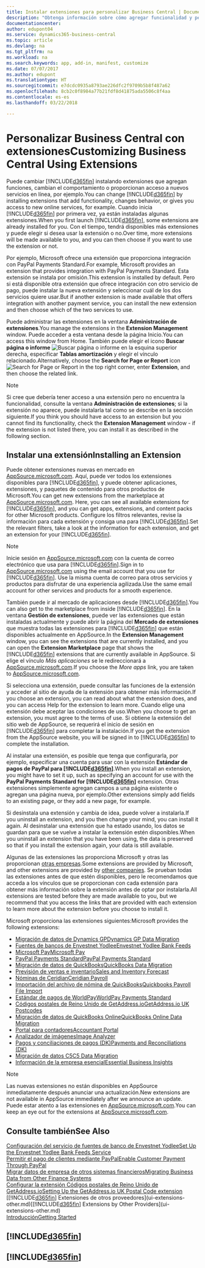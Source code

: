 ```yaml
---
title: Instalar extensiones para personalizar Business Central | Documentos de Microsoft
description: "Obtenga información sobre cómo agregar funcionalidad y personalizar Business Central mediante la instalación de extensiones."
documentationcenter: 
author: edupont04
ms.service: dynamics365-business-central
ms.topic: article
ms.devlang: na
ms.tgt_pltfrm: na
ms.workload: na
ms.search.keywords: app, add-in, manifest, customize
ms.date: 07/07/2017
ms.author: edupont
ms.translationtype: HT
ms.sourcegitcommit: e7dcdc0935a8793ae226dfc2f9709b5b8f487a62
ms.openlocfilehash: 8cb2c0f8984a77b21fdf8d41875ada5506c8f4aa
ms.contentlocale: es-es
ms.lasthandoff: 03/22/2018

---
```

# <a name="customizing-business-central-using-extensions"></a><span data-ttu-id="c1e78-103">Personalizar Business Central con extensiones</span><span class="sxs-lookup"><span data-stu-id="c1e78-103">Customizing Business Central Using Extensions</span></span>
<span data-ttu-id="c1e78-104">Puede cambiar [!INCLUDE[d365fin](includes/d365fin_md.md)] instalando extensiones que agregan funciones, cambian el comportamiento o proporcionan acceso a nuevos servicios en línea, por ejemplo.</span><span class="sxs-lookup"><span data-stu-id="c1e78-104">You can change [!INCLUDE[d365fin](includes/d365fin_md.md)] by installing extensions that add functionality, changes behavior, or gives you access to new online services, for example.</span></span>
<span data-ttu-id="c1e78-105">Cuando inicia [!INCLUDE[d365fin](includes/d365fin_md.md)] por primera vez, ya están instaladas algunas extensiones.</span><span class="sxs-lookup"><span data-stu-id="c1e78-105">When you first launch [!INCLUDE[d365fin](includes/d365fin_md.md)], some extensions are already installed for you.</span></span> <span data-ttu-id="c1e78-106">Con el tiempo, tendrá disponibles más extensiones y puede elegir si desea usar la extensión o no.</span><span class="sxs-lookup"><span data-stu-id="c1e78-106">Over time, more extensions will be made available to you, and you can then choose if you want to use the extension or not.</span></span>

<span data-ttu-id="c1e78-107">Por ejemplo, Microsoft ofrece una extensión que proporciona integración con PayPal Payments Standard.</span><span class="sxs-lookup"><span data-stu-id="c1e78-107">For example, Microsoft provides an extension that provides integration with PayPal Payments Standard.</span></span> <span data-ttu-id="c1e78-108">Esta extensión se instala por omisión.</span><span class="sxs-lookup"><span data-stu-id="c1e78-108">This extension is installed by default.</span></span>
<span data-ttu-id="c1e78-109">Pero si está disponible otra extensión que ofrece integración con otro servicio de pago, puede instalar la nueva extensión y seleccionar cuál de los dos servicios quiere usar.</span><span class="sxs-lookup"><span data-stu-id="c1e78-109">But if another extension is made available that offers integration with another payment service, you can install the new extension and then choose which of the two services to use.</span></span>  

<span data-ttu-id="c1e78-110">Puede administrar las extensiones en la ventana **Administración de extensiones**.</span><span class="sxs-lookup"><span data-stu-id="c1e78-110">You manage the extensions in the **Extension Management** window.</span></span> <span data-ttu-id="c1e78-111">Puede acceder a esta ventana desde la página Inicio.</span><span class="sxs-lookup"><span data-stu-id="c1e78-111">You can access this window from Home.</span></span> <span data-ttu-id="c1e78-112">También puede elegir el icono **Buscar página o informe** ![Buscar página o informe](media/ui-search/search_small.png "Icono Buscar página o informe") en la esquina superior derecha, especificar **Tablas amortización** y elegir el vínculo relacionado.</span><span class="sxs-lookup"><span data-stu-id="c1e78-112">Alternatively, choose the **Search for Page or Report** icon ![Search for Page or Report](media/ui-search/search_small.png "Search for Page or Report icon") in the top right corner, enter **Extension**, and then choose the related link.</span></span>  

> [!NOTE]  
>   <span data-ttu-id="c1e78-113">Si cree que debería tener acceso a una extensión pero no encuentra la funcionalidad, consulte la ventana **Administración de extensiones**; si la extensión no aparece, puede instalarla tal como se describe en la sección siguiente.</span><span class="sxs-lookup"><span data-stu-id="c1e78-113">If you think you should have access to an extension but you cannot find its functionality, check the **Extension Management** window - if the extension is not listed there, you can install it as described in the following section.</span></span>  

## <a name="installing-an-extension"></a><span data-ttu-id="c1e78-114">Instalar una extensión</span><span class="sxs-lookup"><span data-stu-id="c1e78-114">Installing an Extension</span></span>
<span data-ttu-id="c1e78-115">Puede obtener extensiones nuevas en mercado en [AppSource.microsoft.com](https://appsource.microsoft.com/en-us/marketplace/apps?product=dynamics-365%3Bdynamics-365-for-financials&page=1). Aquí, puede ver todos los extensiones disponibles para [!INCLUDE[d365fin](includes/d365fin_md.md)], y puede obtener aplicaciones, extensiones, y paquetes de contenido para otros productos de Microsoft.</span><span class="sxs-lookup"><span data-stu-id="c1e78-115">You can get new extensions from the marketplace at [AppSource.microsoft.com](https://appsource.microsoft.com/en-us/marketplace/apps?product=dynamics-365%3Bdynamics-365-for-financials&page=1). Here, you can see all available extensions for [!INCLUDE[d365fin](includes/d365fin_md.md)], and you can get apps, extensions, and content packs for other Microsoft products.</span></span> <span data-ttu-id="c1e78-116">Configure los filtros relevantes, revise la información para cada extensión y consiga una para [!INCLUDE[d365fin](includes/d365fin_md.md)].</span><span class="sxs-lookup"><span data-stu-id="c1e78-116">Set the relevant filters, take a look at the information for each extension, and get an extension for your [!INCLUDE[d365fin](includes/d365fin_md.md)].</span></span>  
> [!NOTE]  
>   <span data-ttu-id="c1e78-117">Inicie sesión en [AppSource.microsoft.com](https://appsource.microsoft.com/) con la cuenta de correo electrónico que usa para [!INCLUDE[d365fin](includes/d365fin_md.md)].</span><span class="sxs-lookup"><span data-stu-id="c1e78-117">Sign in to [AppSource.microsoft.com](https://appsource.microsoft.com/) using the email account that you use for [!INCLUDE[d365fin](includes/d365fin_md.md)].</span></span> <span data-ttu-id="c1e78-118">Use la misma cuenta de correo para otros servicios y productos para disfrutar de una experiencia agilizada.</span><span class="sxs-lookup"><span data-stu-id="c1e78-118">Use the same email account for other services and products for a smooth experience.</span></span>  

<span data-ttu-id="c1e78-119">También puede ir al mercado de aplicaciones desde [!INCLUDE[d365fin](includes/d365fin_md.md)].</span><span class="sxs-lookup"><span data-stu-id="c1e78-119">You can also get to the marketplace from inside [!INCLUDE[d365fin](includes/d365fin_md.md)].</span></span> <span data-ttu-id="c1e78-120">En la ventana **Gestión de extensiones**, puede ver las extensiones que están instaladas actualmente y puede abrir la página del **Mercado de extensiones** que muestra todas las extensiones para [!INCLUDE[d365fin](includes/d365fin_md.md)] que están disponibles actualmente en AppSource.</span><span class="sxs-lookup"><span data-stu-id="c1e78-120">In the **Extension Management** window, you can see the extensions that are currently installed, and you can open the **Extension Marketplace** page that shows the [!INCLUDE[d365fin](includes/d365fin_md.md)] extensions that are currently available in AppSource.</span></span> <span data-ttu-id="c1e78-121">Si elige el vínculo *Más aplicaciones* se le redireccionará a [AppSource.microsoft.com](https://appsource.microsoft.com/en-us/marketplace/apps?product=dynamics-365%3Bdynamics-365-for-financials&page=1).</span><span class="sxs-lookup"><span data-stu-id="c1e78-121">If you choose the *More apps* link, you are taken to [AppSource.microsoft.com](https://appsource.microsoft.com/en-us/marketplace/apps?product=dynamics-365%3Bdynamics-365-for-financials&page=1).</span></span>  

<span data-ttu-id="c1e78-122">Si selecciona una extensión, puede consultar las funciones de la extensión y acceder al sitio de ayuda de la extensión para obtener más información.</span><span class="sxs-lookup"><span data-stu-id="c1e78-122">If you choose an extension, you can read about what the extension does, and you can access Help for the extension to learn more.</span></span> <span data-ttu-id="c1e78-123">Cuando elige una extensión debe aceptar las condiciones de uso.</span><span class="sxs-lookup"><span data-stu-id="c1e78-123">When you choose to get an extension, you must agree to the terms of use.</span></span> <span data-ttu-id="c1e78-124">Si obtiene la extensión del sitio web de AppSource, se requerirá el inicio de sesión en [!INCLUDE[d365fin](includes/d365fin_md.md)] para completar la instalación.</span><span class="sxs-lookup"><span data-stu-id="c1e78-124">If you get the extension from the AppSource website, you will be signed in to [!INCLUDE[d365fin](includes/d365fin_md.md)] to complete the installation.</span></span>  

<span data-ttu-id="c1e78-125">Al instalar una extensión, es posible que tenga que configurarla, por ejemplo, especificar una cuenta para usar con la extensión **Estándar de pagos de PayPal para [!INCLUDE[d365fin](includes/d365fin_md.md)]**.</span><span class="sxs-lookup"><span data-stu-id="c1e78-125">When you install an extension, you might have to set it up, such as specifying an account for use with the **PayPal Payments Standard for [!INCLUDE[d365fin](includes/d365fin_md.md)]** extension.</span></span>
<span data-ttu-id="c1e78-126">Otras extensiones simplemente agregan campos a una página existente o agregan una página nueva, por ejemplo.</span><span class="sxs-lookup"><span data-stu-id="c1e78-126">Other extensions simply add fields to an existing page, or they add a new page, for example.</span></span>   

<span data-ttu-id="c1e78-127">Si desinstala una extensión y cambia de idea, puede volver a instalarla.</span><span class="sxs-lookup"><span data-stu-id="c1e78-127">If you uninstall an extension, and you then change your mind, you can install it again.</span></span> <span data-ttu-id="c1e78-128">Al desinstalar una extensión que ha estado usando, los datos se guardan para que se vuelve a instalar la extensión estén disponibles.</span><span class="sxs-lookup"><span data-stu-id="c1e78-128">When you uninstall an extension that you have been using, the data is preserved so that if you install the extension again, your data is still available.</span></span>  

<span data-ttu-id="c1e78-129">Algunas de las extensiones las proporciona Microsoft y otras las proporcionan [otras empresas](ui-extensions-other.md).</span><span class="sxs-lookup"><span data-stu-id="c1e78-129">Some extensions are provided by Microsoft, and other extensions are provided by [other companies](ui-extensions-other.md).</span></span> <span data-ttu-id="c1e78-130">Se prueban todas las extensiones antes de que estén disponibles, pero le recomendamos que acceda a los vínculos que se proporcionan con cada extensión para obtener más información sobre la extensión antes de optar por instalarla.</span><span class="sxs-lookup"><span data-stu-id="c1e78-130">All extensions are tested before they are made available to you, but we recommend that you access the links that are provided with each extension to learn more about the extension before you choose to install it.</span></span>  

<span data-ttu-id="c1e78-131">Microsoft proporciona las extensiones siguientes:</span><span class="sxs-lookup"><span data-stu-id="c1e78-131">Microsoft provides the following extensions:</span></span>  

* [<span data-ttu-id="c1e78-132">Migración de datos de Dynamics GP</span><span class="sxs-lookup"><span data-stu-id="c1e78-132">Dynamics GP Data Migration</span></span>](ui-extensions-dynamicsgp-data-migration.md)  
* [<span data-ttu-id="c1e78-133">Fuentes de bancos de Envestnet Yodlee</span><span class="sxs-lookup"><span data-stu-id="c1e78-133">Envestnet Yodlee Bank Feeds</span></span>](ui-extensions-yodlee-bank-feeds.md)  
* [<span data-ttu-id="c1e78-134">Microsoft Pay</span><span class="sxs-lookup"><span data-stu-id="c1e78-134">Microsoft Pay</span></span>](ui-extensions-microsoft-pay-payments.md)  
* [<span data-ttu-id="c1e78-135">PayPal Payments Standard</span><span class="sxs-lookup"><span data-stu-id="c1e78-135">PayPal Payments Standard</span></span>](ui-extensions-paypal-payments-standard.md)  
* [<span data-ttu-id="c1e78-136">Migración de datos de QuickBooks</span><span class="sxs-lookup"><span data-stu-id="c1e78-136">QuickBooks Data Migration</span></span>](ui-extensions-quickbooks-data-migration.md)  
* [<span data-ttu-id="c1e78-137">Previsión de ventas e inventario</span><span class="sxs-lookup"><span data-stu-id="c1e78-137">Sales and Inventory Forecast</span></span>](ui-extensions-sales-forecast.md)  
* [<span data-ttu-id="c1e78-138">Nóminas de Ceridian</span><span class="sxs-lookup"><span data-stu-id="c1e78-138">Ceridian Payroll</span></span>](ui-extensions-ceridian-payroll.md)  
* [<span data-ttu-id="c1e78-139">Importación del archivo de nómina de QuickBooks</span><span class="sxs-lookup"><span data-stu-id="c1e78-139">Quickbooks Payroll File Import</span></span>](ui-extensions-quickbooks-payroll.md)  
* [<span data-ttu-id="c1e78-140">Estándar de pagos de WorldPay</span><span class="sxs-lookup"><span data-stu-id="c1e78-140">WorldPay Payments Standard</span></span>](ui-extensions-worldpay-payments-standard.md)  
* [<span data-ttu-id="c1e78-141">Códigos postales de Reino Unido de GetAddress.io</span><span class="sxs-lookup"><span data-stu-id="c1e78-141">GetAddress.io UK Postcodes</span></span>](ui-extensions-getaddressio.md)  
* [<span data-ttu-id="c1e78-142">Migración de datos de QuickBooks Online</span><span class="sxs-lookup"><span data-stu-id="c1e78-142">QuickBooks Online Data Migration</span></span>](ui-extensions-quickbooks-online-data-migration.md)  
* [<span data-ttu-id="c1e78-143">Portal para contadores</span><span class="sxs-lookup"><span data-stu-id="c1e78-143">Accountant Portal</span></span>](ui-extensions-accountant-portal.md)  
* [<span data-ttu-id="c1e78-144">Analizador de imágenes</span><span class="sxs-lookup"><span data-stu-id="c1e78-144">Image Analyzer</span></span>](ui-extensions-image-analyzer.md)  
* [<span data-ttu-id="c1e78-145">Pagos y conciliaciones de pagos (DK)</span><span class="sxs-lookup"><span data-stu-id="c1e78-145">Payments and Reconciliations (DK)</span></span>](ui-extensions-payments-reconciliation-formats-dk.md)  
* [<span data-ttu-id="c1e78-146">Migración de datos C5</span><span class="sxs-lookup"><span data-stu-id="c1e78-146">C5 Data Migration</span></span>](ui-extensions-c5-data-migration.md)  
* [<span data-ttu-id="c1e78-147">Información de la empresa esencial</span><span class="sxs-lookup"><span data-stu-id="c1e78-147">Essential Business Insights</span></span>](ui-extensions-essential-business-insights.md)  

> [!NOTE]  
>  <span data-ttu-id="c1e78-148">Las nuevas extensiones no están disponibles en AppSource inmediatamente después anunciar una actualización.</span><span class="sxs-lookup"><span data-stu-id="c1e78-148">New extensions are not available in AppSource immediately after we announce an update.</span></span> <span data-ttu-id="c1e78-149">Puede estar atento a las extensiones en [AppSource.microsoft.com](https://appsource.microsoft.com/en-us/marketplace/apps?product=dynamics-365%3Bdynamics-365-for-financials&page=1).</span><span class="sxs-lookup"><span data-stu-id="c1e78-149">You can keep an eye out for the extensions at [AppSource.microsoft.com](https://appsource.microsoft.com/en-us/marketplace/apps?product=dynamics-365%3Bdynamics-365-for-financials&page=1).</span></span>

## <a name="see-also"></a><span data-ttu-id="c1e78-150">Consulte también</span><span class="sxs-lookup"><span data-stu-id="c1e78-150">See Also</span></span>
[<span data-ttu-id="c1e78-151">Configuración del servicio de fuentes de banco de Envestnet Yodlee</span><span class="sxs-lookup"><span data-stu-id="c1e78-151">Set Up the Envestnet Yodlee Bank Feeds Service</span></span>](bank-how-setup-bank-statement-service.md)  
[<span data-ttu-id="c1e78-152">Permitir el pago de clientes mediante PayPal</span><span class="sxs-lookup"><span data-stu-id="c1e78-152">Enable Customer Payment Through PayPal</span></span>](sales-how-enable-payment-service-extensions.md)  
[<span data-ttu-id="c1e78-153">Migrar datos de empresa de otros sistemas financieros</span><span class="sxs-lookup"><span data-stu-id="c1e78-153">Migrating Business Data from Other Finance Systems</span></span>](upload-data.md)  
[<span data-ttu-id="c1e78-154">Configurar la extensión Códigos postales de Reino Unido de GetAddress.io</span><span class="sxs-lookup"><span data-stu-id="c1e78-154">Setting Up the GetAddress.io UK Postal Code extension</span></span>](LocalFunctionality/UnitedKingdom/uk-setup-postal-code-service.md)  
<span data-ttu-id="c1e78-155">[[!INCLUDE[d365fin](includes/d365fin_md.md)] Extensiones de otros proveedores](ui-extensions-other.md)</span><span class="sxs-lookup"><span data-stu-id="c1e78-155">[[!INCLUDE[d365fin](includes/d365fin_md.md)] Extensions by Other Providers](ui-extensions-other.md)</span></span>  
[<span data-ttu-id="c1e78-156">Introducción</span><span class="sxs-lookup"><span data-stu-id="c1e78-156">Getting Started</span></span>](product-get-started.md)  

## [!INCLUDE[d365fin](includes/free_trial_md.md)]  
## [!INCLUDE[d365fin](includes/training_link_md.md)]

